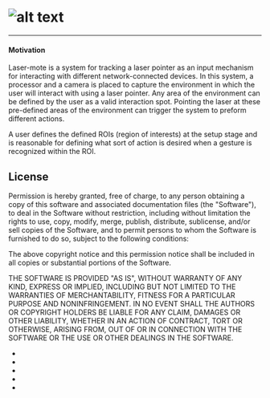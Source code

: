 # ![alt text][Logo]
___

#### Motivation
Laser-mote is a system for tracking a laser pointer as an input mechanism for interacting with different network-connected devices. In this system, a processor and a camera is placed to capture the environment in which the user will interact with using a laser pointer. Any area of the environment can be defined by the user as a valid interaction spot. Pointing the laser at these pre-defined areas of the environment can trigger the system to preform different actions.

A user defines the defined ROIs (region of interests) at the setup stage and is reasonable for defining what sort of action is desired when a gesture is recognized within the ROI.



## License

Permission is hereby granted, free of charge, to any person obtaining a copy
of this software and associated documentation files (the "Software"), to deal
in the Software without restriction, including without limitation the rights
to use, copy, modify, merge, publish, distribute, sublicense, and/or sell
copies of the Software, and to permit persons to whom the Software is
furnished to do so, subject to the following conditions:

The above copyright notice and this permission notice shall be included in all
copies or substantial portions of the Software.

THE SOFTWARE IS PROVIDED "AS IS", WITHOUT WARRANTY OF ANY KIND, EXPRESS OR
IMPLIED, INCLUDING BUT NOT LIMITED TO THE WARRANTIES OF MERCHANTABILITY,
FITNESS FOR A PARTICULAR PURPOSE AND NONINFRINGEMENT. IN NO EVENT SHALL THE
AUTHORS OR COPYRIGHT HOLDERS BE LIABLE FOR ANY CLAIM, DAMAGES OR OTHER
LIABILITY, WHETHER IN AN ACTION OF CONTRACT, TORT OR OTHERWISE, ARISING FROM,
OUT OF OR IN CONNECTION WITH THE SOFTWARE OR THE USE OR OTHER DEALINGS IN THE
SOFTWARE.



- [Logo]: https://github.com/AmmsA/LaserMote/tree/master/raw/img/LaserMote.png
- [DotDetection]: https://github.com/AmmsA/LaserMote/tree/master/raw/img/DotDetection.png
- [DotOnTV]: https://github.com/AmmsA/LaserMote/tree/master/raw/img/DotOnTV.png
- [ROISetUp]: https://github.com/AmmsA/LaserMote/tree/master/raw/img/ROISetUp.png
- [Tracking]: https://github.com/AmmsA/LaserMote/tree/master/raw/img/Tracking.gif